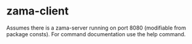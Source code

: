 # zama-client
Assumes there is a zama-server running on port 8080 (modifiable from package consts).
For command documentation use the help command. 
